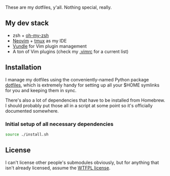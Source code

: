 These are my dotfiles, y'all. Nothing special, really.

## My dev stack

- zsh + [oh-my-zsh](https://github.com/robbyrussell/oh-my-zsh/)
- [Neovim](https://neovim.io/) + [tmux](https://github.com/tmux/tmux) as my IDE
- [Vundle](https://github.com/gmarik/vundle) for Vim plugin management
- A ton of Vim plugins (check my [.vimrc](./vimrc) for a current list)

## Installation

I manage my dotfiles using the conveniently-named Python package
[dotfiles](http://pypi.python.org/pypi/dotfiles), which is extremely handy for
setting up all your $HOME symlinks for you and keeping them in sync.

There's also a lot of dependencies that have to be installed from Homebrew.
I should probably put those all in a script at some point so it's officially
documented somewhere.

### Initial setup of all necessary dependencies

```bash
source ./install.sh
```

## License

I can't license other people's submodules obviously, but for anything that
isn't already licensed, assume the [WTFPL license](http://sam.zoy.org/wtfpl/).

